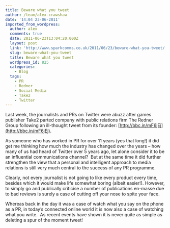 ```yaml
---
title: Beware what you tweet
author: /team/alex-crawshaw
date: '14:04 23-06-2011'
imported_from_wordpress:
  author: alex
  comments: true
  date: 2011-06-23T13:04:20.000Z
  layout: post
  link: 'http://www.sparkcomms.co.uk/2011/06/23/beware-what-you-tweet/'
  slug: beware-what-you-tweet
  title: Beware what you tweet
  wordpress_id: 825
  categories:
    - Blog
  tags:
    - PR
    - Redner
    - Social Media
    - Take2
    - Twitter
---
```


Last week, the journalists and PRs on Twitter were abuzz after games publisher Take2 parted company with public relations firm The Redner Group following an ill-thought tweet from its founder: [http://bbc.in/mF6jEj](http://bbc.in/mF6jEj).

As someone who has worked in PR for over 11 years (yes that long!) it did get me thinking how much the industry has changed over the years – how many of us had heard of Twitter over 5 years ago, let alone consider it to be an influential communications channel?  But at the same time it did further strengthen the view that a personal and intelligent approach to media relations is still very much central to the success of any PR programme.

Clearly, not every journalist is not going to like every product every time, besides which it would make life somewhat boring (albeit easier!). However, to simply go and publically criticise a number of publications en-masse due to bad reviews is surely a case of cutting off your nose to spite your face.

Whereas back in the day it was a case of watch what you say on the phone as a PR, in today’s connected online world it is now also a case of watching what you write.  As recent events have shown it is never quite as simple as deleting a spur of the moment tweet!
